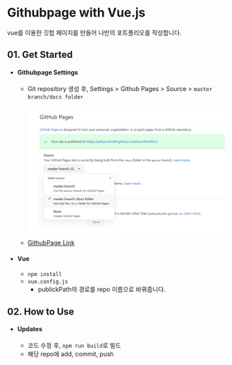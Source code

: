 # Githubpage with Vue.js

vue를 이용한 깃헙 페이지를 만들어 나만의 포트폴리오를 작성합니다.

## 01. Get Started

- #### Githubpage Settings

  - Git repository 생성 후, Settings > Github Pages > Source > `master branch/docs folder`

    ![githubpage_settings](/images/githubpage_settings.png)

  - [GithubPage Link](https://jaehyunkim94.github.io/JaehyunKim94.io/)

- #### Vue

  - `npm install`
  - `vue.config.js`
    - publickPath의 경로를 repo 이름으로 바꿔줍니다.



## 02. How to Use

- #### Updates

  - 코드 수정 후, `npm run build`로 빌드
  - 해당 repo에 add, commit, push 